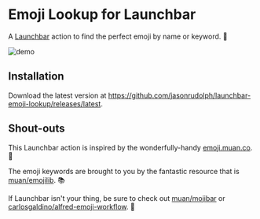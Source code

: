 # Emoji Lookup for Launchbar

A [Launchbar][] action to find the perfect emoji by name or keyword. :mag_right:

![demo](https://cloud.githubusercontent.com/assets/2988/11998040/0d5c0abc-aa5c-11e5-9279-6b679ebeb275.gif)

## Installation

Download the latest version at https://github.com/jasonrudolph/launchbar-emoji-lookup/releases/latest.

## Shout-outs

This Launchbar action is inspired by the wonderfully-handy [emoji.muan.co](http://emoji.muan.co). :raised_hands:

The emoji keywords are brought to you by the fantastic resource that is [muan/emojilib](https://github.com/muan/emojilib). :books:

If Launchbar isn't your thing, be sure to check out [muan/mojibar](https://github.com/muan/mojibar) or [carlosgaldino/alfred-emoji-workflow](https://github.com/carlosgaldino/alfred-emoji-workflow). :tophat:

[launchbar]: https://www.obdev.at/products/launchbar

